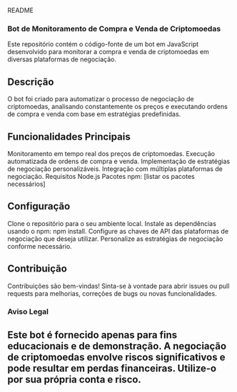 
README

### Bot de Monitoramento de Compra e Venda de Criptomoedas
Este repositório contém o código-fonte de um bot em JavaScript desenvolvido para monitorar a compra e venda de criptomoedas em diversas plataformas de negociação.

## Descrição
O bot foi criado para automatizar o processo de negociação de criptomoedas, analisando constantemente os preços e executando ordens de compra e venda com base em estratégias predefinidas.

## Funcionalidades Principais
Monitoramento em tempo real dos preços de criptomoedas.
Execução automatizada de ordens de compra e venda.
Implementação de estratégias de negociação personalizáveis.
Integração com múltiplas plataformas de negociação.
Requisitos
Node.js
Pacotes npm: [listar os pacotes necessários]

## Configuração
Clone o repositório para o seu ambiente local.
Instale as dependências usando o npm: npm install.
Configure as chaves de API das plataformas de negociação que deseja utilizar.
Personalize as estratégias de negociação conforme necessário.



## Contribuição
Contribuições são bem-vindas! Sinta-se à vontade para abrir issues ou pull requests para melhorias, correções de bugs ou novas funcionalidades.

### Aviso Legal
## Este bot é fornecido apenas para fins educacionais e de demonstração. A negociação de criptomoedas envolve riscos significativos e pode resultar em perdas financeiras. Utilize-o por sua própria conta e risco.
